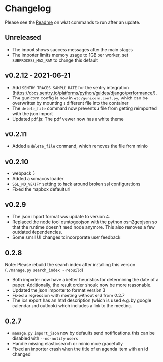 # Changelog

Please see the [Readme](Readme.md#Update]) on what commands to run after an update.

## Unreleased

* The import shows success messages after the main stages
* The importer limits memory usage to 1GB per worker, set `SUBPROCESS_MAX_RAM` to change this default

## v0.2.12 - 2021-06-21

* Add `SENTRY_TRACES_SAMPLE_RATE` for the sentry integration (https://docs.sentry.io/platforms/python/guides/django/performance/).
* The gunicorn config is now in `etc/gunicorn.conf.py`, which can be overwritten by mounting a different file into the container
* The `delete_file` command now prevents a file from getting reimported with the json import
* Updated pdf.js: The pdf viewer now has a white theme

## v0.2.11

* Added a `delete_file` command, which removes the file from minio

## v0.2.10

* webpack 5
* Added a somacos loader
* `SSL_NO_VERIFY` setting to hack around broken ssl configurations
* Fixed the mapbox default url

## v0.2.9

* The json import format was update to version 4.
* Replaced the node tool osmtogeojson with the python osm2geojson so that the runtime doesn't need node anymore. This also removes a few outdated dependencies.
* Some small UI changes to incorporate user feedback

## 0.2.8

Note: Please rebuild the search index after installing this version (`./manage.py search_index --rebuild`)

* Both importer now have a better heuristics for determining the date of a paper. Additionally, the result order should now be more reasonable.
* Updated the json importer to format version 3
* Fixed a regression with meeting without end from 0.2.7
* The ics export has an html description (which is used e.g. by google calendar and outlook) which includes a link to the meeting.

## 0.2.7

* `manage.py import_json` now by defaults send notifications, this can be disabled with `--no-notify-users`
* Handle missing elasticsearch or minio more gracefully
* Fixed an importer crash when the title of an agenda item with an id changed
